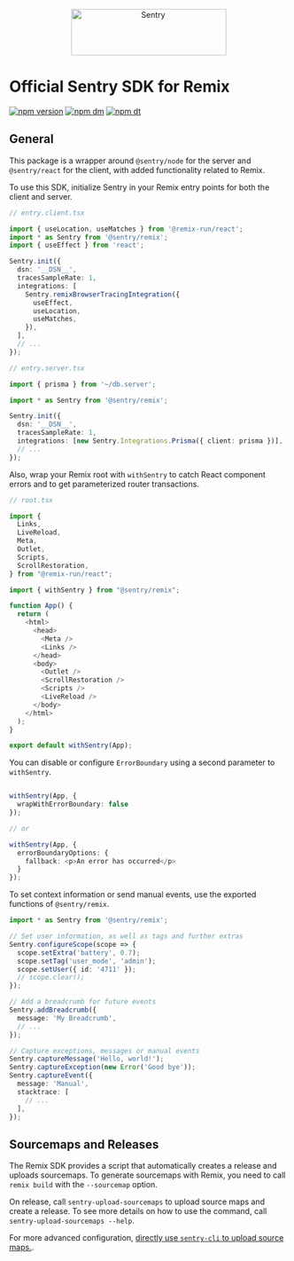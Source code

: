 <p align="center">
  <a href="https://sentry.io/?utm_source=github&utm_medium=logo" target="_blank">
    <img src="https://sentry-brand.storage.googleapis.com/sentry-wordmark-dark-280x84.png" alt="Sentry" width="280" height="84">
  </a>
</p>

# Official Sentry SDK for Remix

[![npm version](https://img.shields.io/npm/v/@sentry/remix.svg)](https://www.npmjs.com/package/@sentry/remix)
[![npm dm](https://img.shields.io/npm/dm/@sentry/remix.svg)](https://www.npmjs.com/package/@sentry/remix)
[![npm dt](https://img.shields.io/npm/dt/@sentry/remix.svg)](https://www.npmjs.com/package/@sentry/remix)

## General

This package is a wrapper around `@sentry/node` for the server and `@sentry/react` for the client, with added
functionality related to Remix.

To use this SDK, initialize Sentry in your Remix entry points for both the client and server.

```ts
// entry.client.tsx

import { useLocation, useMatches } from '@remix-run/react';
import * as Sentry from '@sentry/remix';
import { useEffect } from 'react';

Sentry.init({
  dsn: '__DSN__',
  tracesSampleRate: 1,
  integrations: [
    Sentry.remixBrowserTracingIntegration({
      useEffect,
      useLocation,
      useMatches,
    }),
  ],
  // ...
});
```

```ts
// entry.server.tsx

import { prisma } from '~/db.server';

import * as Sentry from '@sentry/remix';

Sentry.init({
  dsn: '__DSN__',
  tracesSampleRate: 1,
  integrations: [new Sentry.Integrations.Prisma({ client: prisma })],
  // ...
});
```

Also, wrap your Remix root with `withSentry` to catch React component errors and to get parameterized router
transactions.

```ts
// root.tsx

import {
  Links,
  LiveReload,
  Meta,
  Outlet,
  Scripts,
  ScrollRestoration,
} from "@remix-run/react";

import { withSentry } from "@sentry/remix";

function App() {
  return (
    <html>
      <head>
        <Meta />
        <Links />
      </head>
      <body>
        <Outlet />
        <ScrollRestoration />
        <Scripts />
        <LiveReload />
      </body>
    </html>
  );
}

export default withSentry(App);
```

You can disable or configure `ErrorBoundary` using a second parameter to `withSentry`.

```ts

withSentry(App, {
  wrapWithErrorBoundary: false
});

// or

withSentry(App, {
  errorBoundaryOptions: {
    fallback: <p>An error has occurred</p>
  }
});
```

To set context information or send manual events, use the exported functions of `@sentry/remix`.

```ts
import * as Sentry from '@sentry/remix';

// Set user information, as well as tags and further extras
Sentry.configureScope(scope => {
  scope.setExtra('battery', 0.7);
  scope.setTag('user_mode', 'admin');
  scope.setUser({ id: '4711' });
  // scope.clear();
});

// Add a breadcrumb for future events
Sentry.addBreadcrumb({
  message: 'My Breadcrumb',
  // ...
});

// Capture exceptions, messages or manual events
Sentry.captureMessage('Hello, world!');
Sentry.captureException(new Error('Good bye'));
Sentry.captureEvent({
  message: 'Manual',
  stacktrace: [
    // ...
  ],
});
```

## Sourcemaps and Releases

The Remix SDK provides a script that automatically creates a release and uploads sourcemaps. To generate sourcemaps with
Remix, you need to call `remix build` with the `--sourcemap` option.

On release, call `sentry-upload-sourcemaps` to upload source maps and create a release. To see more details on how to
use the command, call `sentry-upload-sourcemaps --help`.

For more advanced configuration,
[directly use `sentry-cli` to upload source maps.](https://github.com/getsentry/sentry-cli).
